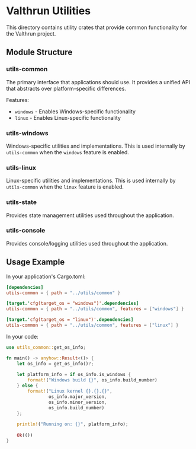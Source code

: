 # Valthrun Utilities

This directory contains utility crates that provide common functionality for the Valthrun project.

## Module Structure

### utils-common

The primary interface that applications should use. It provides a unified API that abstracts over platform-specific differences.

Features:
- `windows` - Enables Windows-specific functionality
- `linux` - Enables Linux-specific functionality

### utils-windows

Windows-specific utilities and implementations. This is used internally by `utils-common` when the `windows` feature is enabled.

### utils-linux 

Linux-specific utilities and implementations. This is used internally by `utils-common` when the `linux` feature is enabled.

### utils-state

Provides state management utilities used throughout the application.

### utils-console

Provides console/logging utilities used throughout the application.

## Usage Example

In your application's Cargo.toml:

```toml
[dependencies]
utils-common = { path = "../utils/common" }

[target.'cfg(target_os = "windows")'.dependencies]
utils-common = { path = "../utils/common", features = ["windows"] }

[target.'cfg(target_os = "linux")'.dependencies]
utils-common = { path = "../utils/common", features = ["linux"] }
```

In your code:

```rust
use utils_common::get_os_info;

fn main() -> anyhow::Result<()> {
    let os_info = get_os_info()?;
    
    let platform_info = if os_info.is_windows {
        format!("Windows build {}", os_info.build_number)
    } else {
        format!("Linux kernel {}.{}.{}", 
                os_info.major_version, 
                os_info.minor_version, 
                os_info.build_number)
    };
    
    println!("Running on: {}", platform_info);
    
    Ok(())
}
``` 
